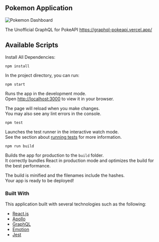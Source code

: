 ## Pokemon Application

![Pokemon Dashboard](https://user-images.githubusercontent.com/51619445/151736139-2c38e8a8-2c4f-4e22-9fc0-4c3bf3c27349.png)

The Unofficial GraphQL for PokeAPI
https://graphql-pokeapi.vercel.app/

## Available Scripts

Install All Dependencies:

```
npm install
```

In the project directory, you can run:

```
npm start
```

Runs the app in the development mode.\
Open [http://localhost:3000](http://localhost:3000) to view it in your browser.

The page will reload when you make changes.\
You may also see any lint errors in the console.

```
npm test
```

Launches the test runner in the interactive watch mode.\
See the section about [running tests](https://facebook.github.io/create-react-app/docs/running-tests) for more information.

```
npm run build
```

Builds the app for production to the `build` folder.\
It correctly bundles React in production mode and optimizes the build for the best performance.

The build is minified and the filenames include the hashes.\
Your app is ready to be deployed!

### Built With

This application built with several technologies such as the following:

* [React.js](https://reactjs.org/)
* [Apollo](https://www.apollographql.com/)
* [GraphQL](https://graphql.org/)
* [Emotion](https://emotion.sh/)
* [Jest](https://jestjs.io/)
